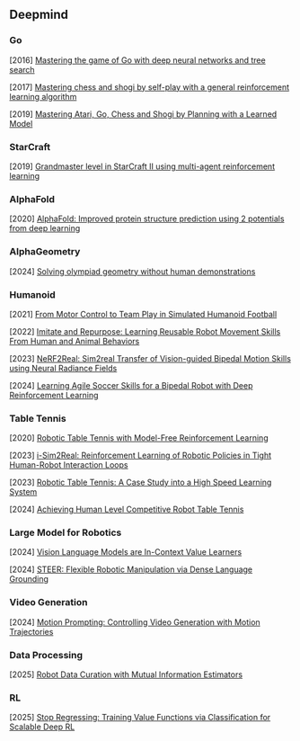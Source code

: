 ## Deepmind

### Go

[2016] [Mastering the game of Go with deep neural networks and tree search](https://eecs.csuohio.edu/~sschung/CIS601/Paper_AlhpaGo_deep_neural_networks_and_tree_search.pdf)

[2017]  [Mastering chess and shogi by self-play with a general reinforcement learning algorithm](https://arxiv.org/abs/1712.01815)

[2019] [Mastering Atari, Go, Chess and Shogi by Planning with a Learned Model](https://arxiv.org/abs/1911.08265)



### StarCraft

[2019] [Grandmaster level in StarCraft II using multi-agent reinforcement learning](https://www.seas.upenn.edu/~cis520/papers/RL_for_starcraft.pdf)



### AlphaFold

[2020] [AlphaFold: Improved protein structure prediction using 2 potentials from deep learning](https://discovery.ucl.ac.uk/id/eprint/10089234/1/343019_3_art_0_py4t4l_convrt.pdf)



### AlphaGeometry

[2024] [Solving olympiad geometry without human demonstrations](https://www.nature.com/articles/s41586-023-06747-5)



### Humanoid

[2021] [From Motor Control to Team Play in Simulated Humanoid Football](https://arxiv.org/abs/2105.12196)

[2022] [Imitate and Repurpose: Learning Reusable Robot Movement Skills From Human and Animal Behaviors](https://arxiv.org/abs/2203.17138)

[2023] [NeRF2Real: Sim2real Transfer of Vision-guided Bipedal Motion Skills using Neural Radiance Fields](https://arxiv.org/abs/2210.04932)

[2024] [Learning Agile Soccer Skills for a Bipedal Robot with Deep Reinforcement Learning](https://arxiv.org/abs/2304.13653)



### Table Tennis

[2020] [Robotic Table Tennis with Model-Free Reinforcement Learning](https://arxiv.org/abs/2003.14398)

[2023] [i-Sim2Real: Reinforcement Learning of Robotic Policies in Tight Human-Robot Interaction Loops](https://arxiv.org/abs/2207.06572)

[2023] [Robotic Table Tennis: A Case Study into a High Speed Learning System](https://arxiv.org/abs/2309.03315)

[2024] [Achieving Human Level Competitive Robot Table Tennis](https://www.arxiv.org/abs/2408.03906)



### Large Model for Robotics

[2024] [Vision Language Models are In-Context Value Learners](https://arxiv.org/abs/2411.04549)

[2024] [STEER: Flexible Robotic Manipulation via Dense Language Grounding](https://arxiv.org/abs/2411.03409)



### Video Generation

[2024] [Motion Prompting: Controlling Video Generation with Motion Trajectories](https://arxiv.org/abs/2412.02700)



### Data Processing

[2025] [Robot Data Curation with Mutual Information Estimators](https://arxiv.org/abs/2502.08623)



### RL

[2025] [Stop Regressing: Training Value Functions via Classification for Scalable Deep RL](https://arxiv.org/abs/2403.03950)
